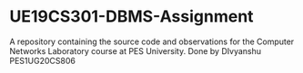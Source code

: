 # UE19CS301-DBMS-Assignment
A repository containing the source code and observations for the Computer Networks Laboratory course at PES University. Done by DIvyanshu PES1UG20CS806
